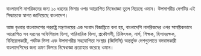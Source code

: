 বাংলাদেশি নাগরিকদের জন্য ১০ ধরনের ভিসার ওপর আরোপিত নিষেধাজ্ঞা তুলে নিয়েছে ওমান। উপসাগরীয় দেশটির এই সিদ্ধান্তকে স্বাগত জানিয়েছে বাংলাদেশ।

আজ বুধবার বাংলাদেশের পররাষ্ট্র মন্ত্রণালয়ের এক সংবাদ বিজ্ঞপ্তিতে বলা হয়, বাংলাদেশি নাগরিকদের ওপর সাময়িকভাবে আরোপিত সব ধরনের অফিশিয়াল ভিসা, পারিবারিক ভিসা, প্রকৌশলী, চিকিৎসক, নার্স, শিক্ষক, হিসাবরক্ষক, বিনিয়োগকারী, পর্যটক ভিসা এবং উপসাগরীয় সহযোগিতা সংস্থার (জিসিসি) অন্তর্ভুক্ত দেশগুলোতে বসবাসকারী বাংলাদেশিদের জন্য ভ্রমণ ভিসার নিষেধাজ্ঞা প্রত্যাহার করেছে ওমান।

